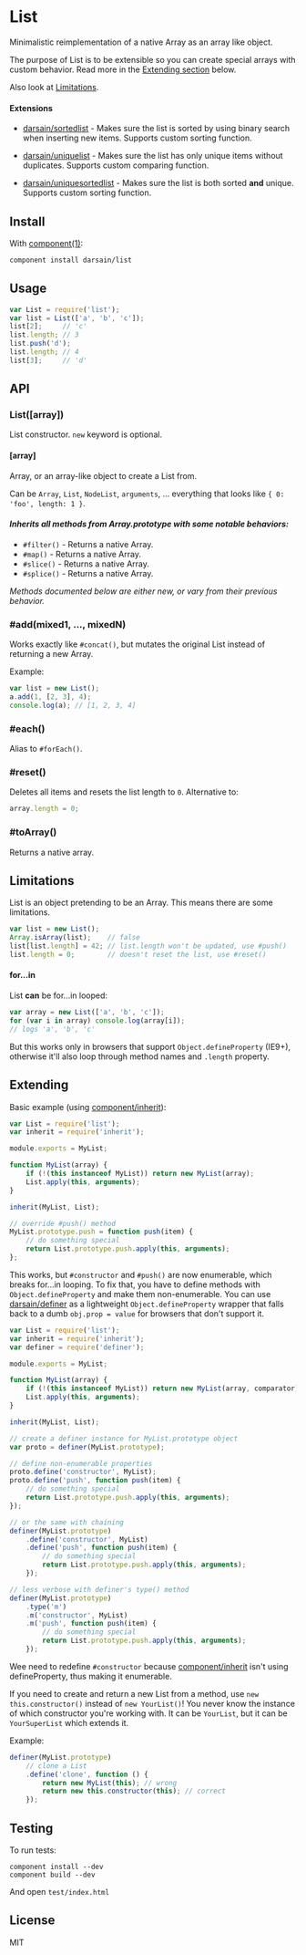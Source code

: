 # List

Minimalistic reimplementation of a native Array as an array like object.

The purpose of List is to be extensible so you can create special arrays with custom behavior. Read more in the [Extending section](#extending) below.

Also look at [Limitations](#limitations).

#### Extensions

- [darsain/sortedlist](https://github.com/darsain/sortedlist) -
	Makes sure the list is sorted by using binary search when inserting new items. Supports custom sorting function.

- [darsain/uniquelist](https://github.com/darsain/uniquelist) -
	Makes sure the list has only unique items without duplicates. Supports custom comparing function.

- [darsain/uniquesortedlist](https://github.com/darsain/uniquesortedlist) -
	Makes sure the list is both sorted **and** unique. Supports custom sorting function.

## Install

With [component(1)](https://github.com/component/component):

```bash
component install darsain/list
```

## Usage

```js
var List = require('list');
var list = List(['a', 'b', 'c']);
list[2];     // 'c'
list.length; // 3
list.push('d');
list.length; // 4
list[3];     // 'd'
```

## API

### List([array])

List constructor. `new` keyword is optional.

#### [array]

Array, or an array-like object to create a List from.

Can be `Array`, `List`, `NodeList`, `arguments`, ... everything that looks like `{ 0: 'foo', length: 1 }`.

#### *Inherits all methods from Array.prototype with some notable behaviors:*

- `#filter()` - Returns a native Array.
- `#map()` - Returns a native Array.
- `#slice()` - Returns a native Array.
- `#splice()` - Returns a native Array.

*Methods documented below are either new, or vary from their previous behavior.*

### #add(mixed1, ..., mixedN)

Works exactly like `#concat()`, but mutates the original List instead of returning a new Array.

Example:

```js
var list = new List();
a.add(1, [2, 3], 4);
console.log(a); // [1, 2, 3, 4]
```

### #each()

Alias to `#forEach()`.

### #reset()

Deletes all items and resets the list length to `0`. Alternative to:

```js
array.length = 0;
```

### #toArray()

Returns a native array.

## Limitations

List is an object pretending to be an Array. This means there are some limitations.

```js
var list = new List();
Array.isArray(list);    // false
list[list.length] = 42; // list.length won't be updated, use #push()
list.length = 0;        // doesn't reset the list, use #reset()
```

#### for...in

List **can** be for...in looped:

```js
var array = new List(['a', 'b', 'c']);
for (var i in array) console.log(array[i]);
// logs 'a', 'b', 'c'
```

But this works only in browsers that support `Object.defineProperty` (IE9+), otherwise it'll also loop through method names and `.length` property.

## Extending

Basic example (using [component/inherit](https://github.com/component/inherit)):

```js
var List = require('list');
var inherit = require('inherit');

module.exports = MyList;

function MyList(array) {
	if (!(this instanceof MyList)) return new MyList(array);
	List.apply(this, arguments);
}

inherit(MyList, List);

// override #push() method
MyList.prototype.push = function push(item) {
	// do something special
	return List.prototype.push.apply(this, arguments);
};
```

This works, but `#constructor` and `#push()` are now enumerable, which breaks for...in looping. To fix that, you have to define methods with `Object.defineProperty` and make them non-enumerable. You can use [darsain/definer](https://github.com/darsain/definer) as a lightweight `Object.defineProperty` wrapper that falls back to a dumb `obj.prop = value` for browsers that don't support it.

```js
var List = require('list');
var inherit = require('inherit');
var definer = require('definer');

module.exports = MyList;

function MyList(array) {
	if (!(this instanceof MyList)) return new MyList(array, comparator);
	List.apply(this, arguments);
}

inherit(MyList, List);

// create a definer instance for MyList.prototype object
var proto = definer(MyList.prototype);

// define non-enumerable properties
proto.define('constructor', MyList);
proto.define('push', function push(item) {
	// do something special
	return List.prototype.push.apply(this, arguments);
});

// or the same with chaining
definer(MyList.prototype)
	.define('constructor', MyList)
	.define('push', function push(item) {
		// do something special
		return List.prototype.push.apply(this, arguments);
	});

// less verbose with definer's type() method
definer(MyList.prototype)
	.type('m')
	.m('constructor', MyList)
	.m('push', function push(item) {
		// do something special
		return List.prototype.push.apply(this, arguments);
	});
```

Wee need to redefine `#constructor` because [component/inherit](https://github.com/component/inherit) isn't using defineProperty, thus making it enumerable.

If you need to create and return a new List from a method, use `new this.constructor()` instead of `new YourList()`! You never know the instance of which constructor you're working with. It can be `YourList`, but it can be `YourSuperList` which extends it.

Example:

```js
definer(MyList.prototype)
	// clone a List
	.define('clone', function () {
		return new MyList(this); // wrong
		return new this.constructor(this); // correct
	});
```

## Testing

To run tests:

```
component install --dev
component build --dev
```

And open `test/index.html`

## License

MIT